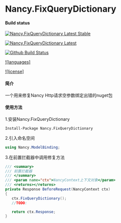 # Nancy.FixQueryDictionary
#### Build status

[![Nancy.FixQueryDictionary Latest Stable](https://img.shields.io/nuget/v/Nancy.FixQueryDictionary.svg)](https://www.nuget.org/packages/Nancy.FixQueryDictionary/)

[![Nancy.FixQueryDictionary Latest](https://img.shields.io/nuget/vpre/WeihanLi.Common)](https://www.nuget.org/packages/Nancy.FixQueryDictionary/absoluteLatest)

[![Github Build Status](https://github.com/pinzi/Nancy.FixQueryDictionary/workflows/dotnetcore/badge.svg?branch=publish)](https://github.com/pinzi/Nancy.FixQueryDictionary/actions)

[![languages]](https://img.shields.io/github/languages/top/pinzi/Nancy.FixQueryDictionary.svg)

[![license]](https://img.shields.io/badge/license-MIT-blue.svg)


#### 简介
一个用来修复Nancy Http请求空参数绑定出错的nuget包
#### 使用方法
1.安装Nancy.FixQueryDictionary
```
Install-Package Nancy.FixQueryDictionary
```
2.引入命名空间
```C#
using Nancy.ModelBinding;
```
3.在前置拦截器中调用修复方法
```C#
/// <summary>
/// 前置拦截器
/// </summary>
/// <param name="ctx">NancyContext上下文对象</param>
/// <returns></returns>
private Response BeforeRequest(NancyContext ctx)
{
   ctx.FixQueryDictionary();
   //TODO:

   return ctx.Response;
}
```
